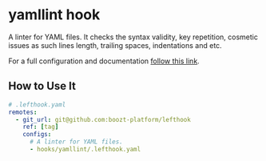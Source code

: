 # yamllint hook

A linter for YAML files. It checks the syntax validity, key repetition,
cosmetic issues as such lines length, trailing spaces, indentations and etc.

For a full configuration and documentation [follow this link](https://yamllint.readthedocs.io/en/stable/).

## How to Use It

```yaml
# .lefthook.yaml
remotes:
  - git_url: git@github.com:boozt-platform/lefthook
    ref: [tag]
    configs:
      # A linter for YAML files.
      - hooks/yamllint/.lefthook.yaml
```
